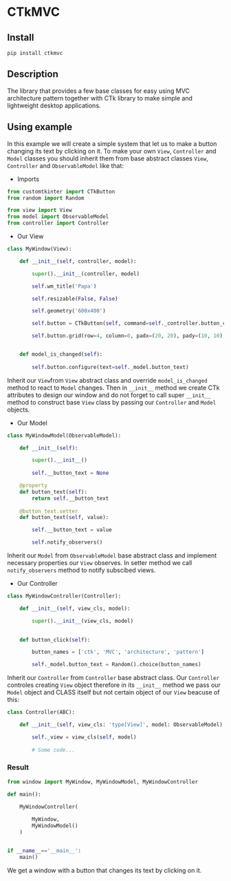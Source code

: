 # CTkMVC

## Install

```
pip install ctkmvc
```

## Description

The library that provides a few base classes for easy using MVC architecture pattern together with CTk library to make simple and lightweight desktop applications.

## Using example

In this example we will create a simple system that let us to make a button changing its text by clicking on it. To make your own `View`, `Controller` and `Model` classes you should inherit them from base abstract classes `View`, `Controller` and `ObservableModel` like that:

* Imports

```python
from customtkinter import CTkButton
from random import Random

from view import View
from model import ObservableModel
from controller import Controller
```

* Our View

```python
class MyWindow(View):

    def __init__(self, controller, model):

        super().__init__(controller, model)

        self.wm_title('Papa')

        self.resizable(False, False)

        self.geometry('600x400')

        self.button = CTkButton(self, command=self._controller.button_click)

        self.button.grid(row=4, column=0, padx=(20, 20), pady=(10, 10), sticky="ew")


    def model_is_changed(self):
        
        self.button.configure(text=self._model.button_text)
```

Inherit our `View`from `View` abstract class and override `model_is_changed` method to react to `Model` changes. Then in `__init__` method we create CTk attributes to design our window and do not forget to call super `__init__` method to construct base `View` class by passing our `Controller` and `Model` objects.

* Our Model

```python
class MyWindowModel(ObservableModel):

    def __init__(self):

        super().__init__()
        
        self.__button_text = None

    @property
    def button_text(self):
        return self.__button_text
    
    @button_text.setter
    def button_text(self, value):

        self.__button_text = value

        self.notify_observers()
```

Inherit our `Model` from `ObservableModel` base abstract class and implement necessary properties our `View` observes. In setter method we call `notify_observers` method to notify subscibed views.

* Our Controller

```python
class MyWindowController(Controller):

    def __init__(self, view_cls, model):

        super().__init__(view_cls, model)

    
    def button_click(self):

        button_names = ['ctk', 'MVC', 'architecture', 'pattern']

        self._model.button_text = Random().choice(button_names)
```

Inherit our `Controller` from `Controller` base abstract class. Our `Controller` controles creating `View` object therefore in its `__init__` method we pass our `Model` object and CLASS itself but not certain object of our `View` beacuse of this:

```python
class Controller(ABC):

    def __init__(self, view_cls: 'type[View]', model: ObservableModel):

        self._view = view_cls(self, model)
        
        # Some code...
```

### Result

```python
from window import MyWindow, MyWindowModel, MyWindowController

def main():
    
    MyWindowController(

        MyWindow,
        MyWindowModel()
    )


if __name__=='__main__':
    main()
```

We get a window with a button that changes its text by clicking on it.